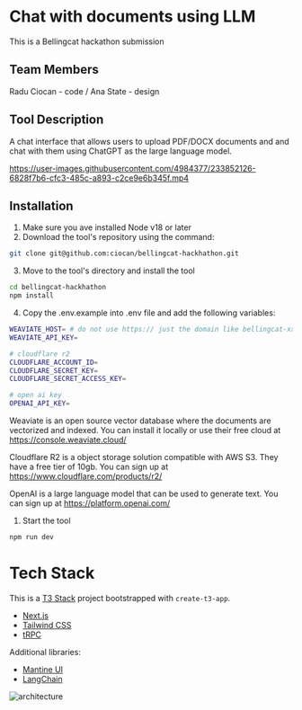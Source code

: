 # Chat with documents using LLM

This is a Bellingcat hackathon submission

## Team Members
Radu Ciocan - code / 
Ana State - design

## Tool Description
A chat interface that allows users to upload PDF/DOCX documents and and chat with them using ChatGPT as the large language model.

https://user-images.githubusercontent.com/4984377/233852126-6828f7b6-cfc3-485c-a893-c2ce9e6b345f.mp4


## Installation

1. Make sure you ave installed Node v18 or later
2. Download the tool's repository using the command:
```bash
git clone git@github.com:ciocan/bellingcat-hackhathon.git
```
3. Move to the tool's directory and install the tool
```bash
cd bellingcat-hackhathon
npm install
```
4. Copy the .env.example into .env file and add the following variables:

```bash
WEAVIATE_HOST= # do not use https:// just the domain like bellingcat-xxx.weaviate.network
WEAVIATE_API_KEY=

# cloudflare r2
CLOUDFLARE_ACCOUNT_ID=
CLOUDFLARE_SECRET_KEY=
CLOUDFLARE_SECRET_ACCESS_KEY=

# open ai key
OPENAI_API_KEY=
```

Weaviate is an open source vector database where the documents are vectorized and indexed. You can install it locally or use their free cloud at https://console.weaviate.cloud/

Cloudflare R2 is a object storage solution compatible with AWS S3. They have a free tier of 10gb. You can sign up at https://www.cloudflare.com/products/r2/

OpenAI is a large language model that can be used to generate text. You can sign up at https://platform.openai.com/

1. Start the tool
```bash
npm run dev
```

# Tech Stack

This is a [T3 Stack](https://create.t3.gg/) project bootstrapped with `create-t3-app`.

- [Next.js](https://nextjs.org)
- [Tailwind CSS](https://tailwindcss.com)
- [tRPC](https://trpc.io)

Additional libraries:

- [Mantine UI](https://mantine.dev)
- [LangChain](https://js.langchain.com/docs/)


![architecture](https://user-images.githubusercontent.com/4984377/233864756-ae1fc84b-2c64-490f-892f-022bd1c1a8b7.png)
